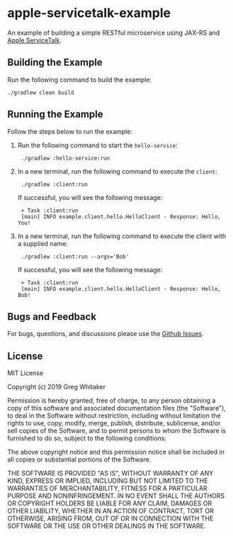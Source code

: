 # apple-servicetalk-example
An example of building a simple RESTful microservice using JAX-RS and [Apple ServiceTalk](http://servicetalk.io).

## Building the Example
Run the following command to build the example:

    ./gradlew clean build
    
## Running the Example
Follow the steps below to run the example:

1. Run the following command to start the `hello-service`:

        ./gradlew :hello-service:run
        
2. In a new terminal, run the following command to execute the `client`:

        ./gradlew :client:run
        
    If successful, you will see the following message:

        > Task :client:run
        [main] INFO example.client.hello.HelloClient - Response: Hello, You!
        
3. In a new terminal, run the following command to execute the client with a supplied name:

        ./gradlew :client:run --args='Bob'

    If successful, you will see the following message:
    
        > Task :client:run
        [main] INFO example.client.hello.HelloClient - Response: Hello, Bob!

## Bugs and Feedback
For bugs, questions, and discussions please use the [Github Issues](https://github.com/gregwhitaker/apple-servicetalk-example/issues).

## License
MIT License

Copyright (c) 2019 Greg Whitaker

Permission is hereby granted, free of charge, to any person obtaining a copy
of this software and associated documentation files (the "Software"), to deal
in the Software without restriction, including without limitation the rights
to use, copy, modify, merge, publish, distribute, sublicense, and/or sell
copies of the Software, and to permit persons to whom the Software is
furnished to do so, subject to the following conditions:

The above copyright notice and this permission notice shall be included in all
copies or substantial portions of the Software.

THE SOFTWARE IS PROVIDED "AS IS", WITHOUT WARRANTY OF ANY KIND, EXPRESS OR
IMPLIED, INCLUDING BUT NOT LIMITED TO THE WARRANTIES OF MERCHANTABILITY,
FITNESS FOR A PARTICULAR PURPOSE AND NONINFRINGEMENT. IN NO EVENT SHALL THE
AUTHORS OR COPYRIGHT HOLDERS BE LIABLE FOR ANY CLAIM, DAMAGES OR OTHER
LIABILITY, WHETHER IN AN ACTION OF CONTRACT, TORT OR OTHERWISE, ARISING FROM,
OUT OF OR IN CONNECTION WITH THE SOFTWARE OR THE USE OR OTHER DEALINGS IN THE
SOFTWARE.